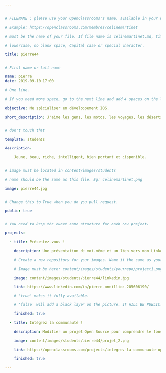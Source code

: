 ```yaml
---


# FILENAME : please use your OpenClassrooms's name, available in your url.

# Example: https://openclassrooms.com/membres/celinemartinet

# must be the name of your file. If file name is celinemartinet.md, title is celinemartinet.

# lowercase, no blank space, Capital case or special character.

title: pierre44


# First name or full name

name: pierre
date: 2019-09-10 17:00

# One line.

# If you need more space, go to the next line and add 4 spaces on the left, as in 'description'.

objective: Me spécialiser en développement IOS.

short_description: J'aime les gens, les motos, les voyages, les déserts, la mer, les grands espaces, le chocolat et la rigolade, pas forcément dans l'ordre.


# don't touch that

template: students

description:

    Jeune, beau, riche, intelligent, bien portant et disponible. 


# image must be located in content/images/students

# name should be the same as this file. Eg: celinemartinet.png

image: pierre44.jpg


# Change this to True when you do you pull request.

public: true


# You need to keep the exact same structure for each new project.

projects:

  - title: Présentez-vous !

    description: Une présentation de moi-même et un lien vers mon LinkedIn.

    # Create a new repository for your images. Name it the same as your nickname and profile picture.

    # Image must be here: content/images/students/yourrepo/project1.png

    image: content/images/students/pierre44/linkedin.jpg

    link: https://www.linkedin.com/in/pierre-onnillion-205606190/

    # 'true' makes it fully available.

    # 'false' will add a black layer on the picture. IT WILL BE PUBLIC!

    finished: true

  - title: Intégrez la communauté !

    description: Modifier un projet Open Source pour comprendre le fonctionnement de Git, de Github et des pull requests. 

    image: content/images/students/pierre44/projet_2.png

    link: https://openclassrooms.com/projects/integrez-la-communaute-openclassrooms

    finished: true

---
```

